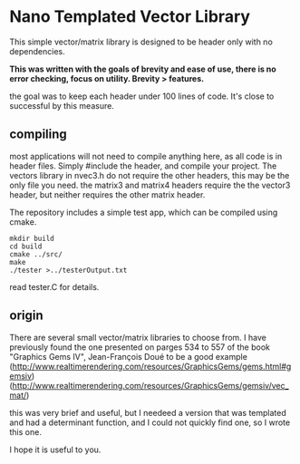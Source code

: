 # Nano Templated Vector Library

This simple vector/matrix library is designed to be header only with no dependencies.

**This was written with the goals of brevity and ease of use, there is no error checking, focus on utility. Brevity > features.**

the goal was to keep each header under 100 lines of code. It's close to successful by this measure.

## compiling
most applications will not need to compile anything here, as all code is in header files. Simply #include the header, and compile your project.
The vectors library in nvec3.h do not require the other headers, this may be the only file you need.
the matrix3 and matrix4 headers require the the vector3 header, but neither requires the other matrix header.

The repository includes a simple test app, which can be compiled using cmake.

```
mkdir build
cd build
cmake ../src/
make
./tester >../testerOutput.txt
```
read tester.C for details.


## origin
There are several small vector/matrix libraries to choose from. I have previously found the one presented on parges 534 to 557 of the book "Graphics Gems IV", Jean-François Doué to be a good example
(http://www.realtimerendering.com/resources/GraphicsGems/gems.html#gemsiv)
(http://www.realtimerendering.com/resources/GraphicsGems/gemsiv/vec_mat/)

this was very brief and useful, but I needeed a version that was templated and had a determinant function, and I could not quickly find one, so I wrote this one.

I hope it is useful to you.
